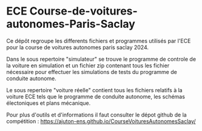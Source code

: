 # ECE Course-de-voitures-autonomes-Paris-Saclay

Ce dépôt regroupe les differents fichiers et programmes utilisés par l'ECE pour la course de voitures autonomes paris saclay 2024.

Dans le sous repertoire "simulateur" se trouve le programme de controle de la voiture en simulation et un fichier zip contenant tous les fichier nécessaire pour effectuer les simulations de tests du programme de conduite autonome.

Le sous repertoire  "voiture réelle" contient tous les fichiers relatifs à la voiture ECE tels que le programme de conduite autonome, les schémas électoniques et plans mécanique. 

Pour plus d'outils et d'informations il faut consulter le dépot github de la compétition : https://ajuton-ens.github.io/CourseVoituresAutonomesSaclay/

